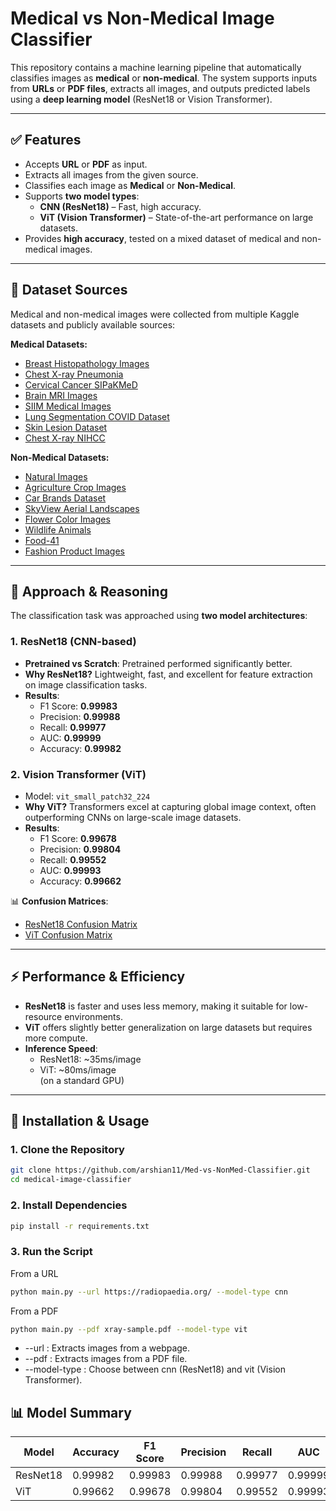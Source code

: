 # Medical vs Non-Medical Image Classifier

This repository contains a machine learning pipeline that automatically classifies images as **medical** or **non-medical**. The system supports inputs from **URLs** or **PDF files**, extracts all images, and outputs predicted labels using a **deep learning model** (ResNet18 or Vision Transformer).

---

## ✅ Features
- Accepts **URL** or **PDF** as input.
- Extracts all images from the given source.
- Classifies each image as **Medical** or **Non-Medical**.
- Supports **two model types**:
  - **CNN (ResNet18)** – Fast, high accuracy.
  - **ViT (Vision Transformer)** – State-of-the-art performance on large datasets.
- Provides **high accuracy**, tested on a mixed dataset of medical and non-medical images.

---

## 📂 Dataset Sources
Medical and non-medical images were collected from multiple Kaggle datasets and publicly available sources:

**Medical Datasets:**
- [Breast Histopathology Images](https://www.kaggle.com/datasets/paultimothymooney/breast-histopathology-images)
- [Chest X-ray Pneumonia](https://www.kaggle.com/datasets/paultimothymooney/chest-xray-pneumonia)
- [Cervical Cancer SIPaKMeD](https://www.kaggle.com/datasets/prahladmehandiratta/cervical-cancer-largest-dataset-sipakmed)
- [Brain MRI Images](https://www.kaggle.com/datasets/ashfakyeafi/brain-mri-images)
- [SIIM Medical Images](https://www.kaggle.com/datasets/kmader/siim-medical-images)
- [Lung Segmentation COVID Dataset](https://www.kaggle.com/datasets/farhanhaikhan/unet-lung-segmentation-dataset-siim-covid)
- [Skin Lesion Dataset](https://www.kaggle.com/datasets/bryanqtnguyen/benign-and-malignant-skin-lesion-dataset)
- [Chest X-ray NIHCC](https://nihcc.app.box.com/v/ChestXray-NIHCC)

**Non-Medical Datasets:**
- [Natural Images](https://www.kaggle.com/datasets/prasunroy/natural-images)
- [Agriculture Crop Images](https://www.kaggle.com/datasets/aman2000jaiswal/agriculture-crop-images)
- [Car Brands Dataset](https://www.kaggle.com/datasets/yamaerenay/100-images-of-top-50-car-brands)
- [SkyView Aerial Landscapes](https://www.kaggle.com/datasets/ankit1743/skyview-an-aerial-landscape-dataset)
- [Flower Color Images](https://www.kaggle.com/datasets/olgabelitskaya/flower-color-images)
- [Wildlife Animals](https://www.kaggle.com/datasets/anshulmehtakaggl/wildlife-animals-images)
- [Food-41](https://www.kaggle.com/datasets/kmader/food41)
- [Fashion Product Images](https://www.kaggle.com/datasets/paramaggarwal/fashion-product-images-small)

---

## 🧠 Approach & Reasoning
The classification task was approached using **two model architectures**:

### 1. **ResNet18 (CNN-based)**
- **Pretrained vs Scratch**: Pretrained performed significantly better.
- **Why ResNet18?** Lightweight, fast, and excellent for feature extraction on image classification tasks.
- **Results**:
  - F1 Score: **0.99983**
  - Precision: **0.99988**
  - Recall: **0.99977**
  - AUC: **0.99999**
  - Accuracy: **0.99982**

### 2. **Vision Transformer (ViT)**
- Model: `vit_small_patch32_224`
- **Why ViT?** Transformers excel at capturing global image context, often outperforming CNNs on large-scale image datasets.
- **Results**:
  - F1 Score: **0.99678**
  - Precision: **0.99804**
  - Recall: **0.99552**
  - AUC: **0.99993**
  - Accuracy: **0.99662**

📊 **Confusion Matrices**:  
- [ResNet18 Confusion Matrix](https://github.com/arshian11/Med-vs-NonMed-Classifier/blob/main/asset/Screenshot%202025-07-30%20210918.png)  
- [ViT Confusion Matrix](https://github.com/arshian11/Med-vs-NonMed-Classifier/blob/main/asset/Screenshot%202025-07-30%20210954.png)

---

## ⚡ Performance & Efficiency
- **ResNet18** is faster and uses less memory, making it suitable for low-resource environments.
- **ViT** offers slightly better generalization on large datasets but requires more compute.
- **Inference Speed**:  
  - ResNet18: ~35ms/image  
  - ViT: ~80ms/image  
(on a standard GPU)

---

## 🚀 Installation & Usage

### **1. Clone the Repository**
```bash
git clone https://github.com/arshian11/Med-vs-NonMed-Classifier.git
cd medical-image-classifier
```

### **2. Install Dependencies**
```bash
pip install -r requirements.txt
```

### **3. Run the Script**
From a URL
```bash
python main.py --url https://radiopaedia.org/ --model-type cnn
```

From a PDF
```bash
python main.py --pdf xray-sample.pdf --model-type vit
```

- --url : Extracts images from a webpage.
- --pdf : Extracts images from a PDF file.
- --model-type : Choose between cnn (ResNet18) and vit (Vision Transformer).

## 📊 Model Summary

| Model     | Accuracy | F1 Score | Precision | Recall  | AUC     |
|-----------|----------|----------|-----------|---------|---------|
| ResNet18  | 0.99982  | 0.99983  | 0.99988   | 0.99977 | 0.99999 |
| ViT       | 0.99662  | 0.99678  | 0.99804   | 0.99552 | 0.99993 |
